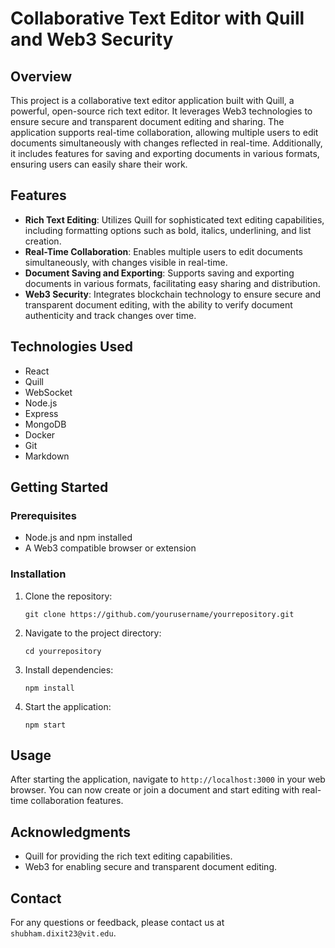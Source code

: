 # Collaborative Text Editor with Quill and Web3 Security

## Overview

This project is a collaborative text editor application built with Quill, a powerful, open-source rich text editor. It leverages Web3 technologies to ensure secure and transparent document editing and sharing. The application supports real-time collaboration, allowing multiple users to edit documents simultaneously with changes reflected in real-time. Additionally, it includes features for saving and exporting documents in various formats, ensuring users can easily share their work.

## Features

- **Rich Text Editing**: Utilizes Quill for sophisticated text editing capabilities, including formatting options such as bold, italics, underlining, and list creation.
- **Real-Time Collaboration**: Enables multiple users to edit documents simultaneously, with changes visible in real-time.
- **Document Saving and Exporting**: Supports saving and exporting documents in various formats, facilitating easy sharing and distribution.
- **Web3 Security**: Integrates blockchain technology to ensure secure and transparent document editing, with the ability to verify document authenticity and track changes over time.

## Technologies Used

- React
- Quill
- WebSocket
- Node.js
- Express
- MongoDB
- Docker
- Git
- Markdown

## Getting Started

### Prerequisites

- Node.js and npm installed
- A Web3 compatible browser or extension

### Installation

1. Clone the repository:
   ```
   git clone https://github.com/yourusername/yourrepository.git
   ```
2. Navigate to the project directory:
   ```
   cd yourrepository
   ```
3. Install dependencies:
   ```
   npm install
   ```
4. Start the application:
   ```
   npm start
   ```

## Usage

After starting the application, navigate to `http://localhost:3000` in your web browser. You can now create or join a document and start editing with real-time collaboration features.


## Acknowledgments

- Quill for providing the rich text editing capabilities.
- Web3 for enabling secure and transparent document editing.

## Contact

For any questions or feedback, please contact us at `shubham.dixit23@vit.edu`.
